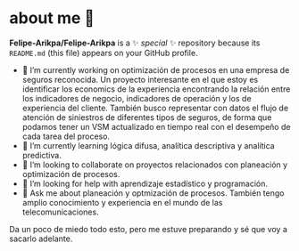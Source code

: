 # about me 👋


**Felipe-Arikpa/Felipe-Arikpa** is a ✨ _special_ ✨ repository because its `README.md` (this file) appears on your GitHub profile.

- 🔭 I’m currently working on optimización de procesos en una empresa de seguros reconocida. Un proyecto interesante en el que estoy es identificar los economics de la experiencia encontrando la relación entre los indicadores de negocio, indicadores de operación y los de experiencia del cliente. También busco representar con datos el flujo de atención de siniestros de diferentes tipos de seguros, de forma que podamos tener un VSM actualizado en tiempo real con el desempeño de cada tarea del proceso.
- 🌱 I’m currently learning lógica difusa, analítica descriptiva y analítica predictiva.
- 👯 I’m looking to collaborate on proyectos relacionados con planeación y optimización de procesos.
- 🤔 I’m looking for help with aprendizaje estadístico y programación.
- 💬 Ask me about planeación y optmización de procesos. También tengo amplio conocimiento y experiencia en el mundo de las telecomunicaciones.

Da un poco de miedo todo esto, pero me estuve preparando y sé que voy a sacarlo adelante.
